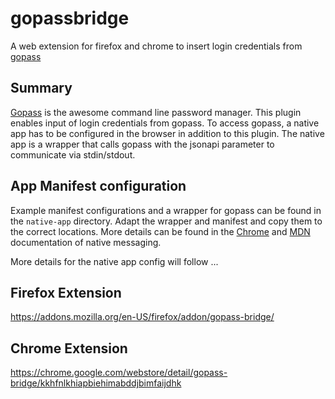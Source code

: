 # gopassbridge
A web extension for firefox and chrome to insert login credentials from [gopass](https://github.com/justwatch/gopass)

## Summary

[Gopass](https://github.com/justwatch/gopass) is the awesome command line password manager. This plugin enables input of login credentials from gopass. To access gopass, a native app has to be configured in the browser in addition to this plugin. The native app is a wrapper that calls gopass with the jsonapi parameter to communicate via stdin/stdout. 

## App Manifest configuration

Example manifest configurations and a wrapper for gopass can be found in the `native-app` directory. Adapt the wrapper and manifest and copy them to the correct locations.
More details can be found in the [Chrome](https://developer.chrome.com/apps/nativeMessaging) and [MDN](https://developer.mozilla.org/en-US/Add-ons/WebExtensions/Native_messaging) documentation of native messaging.

More details for the native app config will follow ...

## Firefox Extension

https://addons.mozilla.org/en-US/firefox/addon/gopass-bridge/

## Chrome Extension

https://chrome.google.com/webstore/detail/gopass-bridge/kkhfnlkhiapbiehimabddjbimfaijdhk
